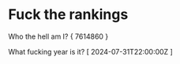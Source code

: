 # Fuck the rankings

Who the hell am I?
{ 7614860 }

What fucking year is it?
[ 2024-07-31T22:00:00Z ]
